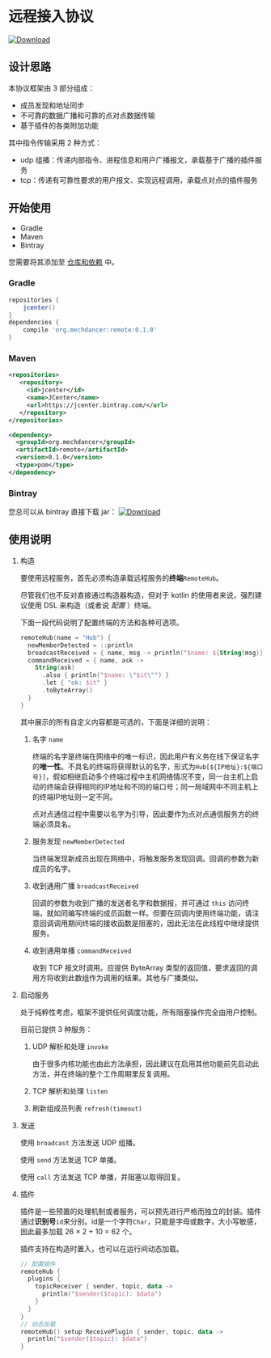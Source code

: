 # 远程接入协议

[ ![Download](https://api.bintray.com/packages/mechdancer/maven/remote/images/download.svg) ](https://bintray.com/mechdancer/maven/remote/_latestVersion)
## 设计思路

本协议框架由 3 部分组成：

* 成员发现和地址同步
* 不可靠的数据广播和可靠的点对点数据传输
* 基于插件的各类附加功能

其中指令传输采用 2 种方式：

* udp 组播：传递内部指令、进程信息和用户广播报文，承载基于广播的插件服务
* tcp：传递有可靠性要求的用户报文、实现远程调用，承载点对点的插件服务

## 开始使用

* Gradle
* Maven
* Bintray

您需要将其添加至  [仓库和依赖](https://docs.gradle.org/current/userguide/declaring_dependencies.html) 中。

### Gradle

```groovy
repositories {
    jcenter()
}
dependencies {
    compile 'org.mechdancer:remote:0.1.0'
}
```

### Maven

```xml
<repositories>
   <repository>
     <id>jcenter</id>
     <name>JCenter</name>
     <url>https://jcenter.bintray.com/</url>
   </repository>
</repositories>

<dependency>
  <groupId>org.mechdancer</groupId>
  <artifactId>remote</artifactId>
  <version>0.1.0</version>
  <type>pom</type>
</dependency>
```

### Bintray

您总可以从 bintray 直接下载 jar： [ ![Download](https://api.bintray.com/packages/mechdancer/maven/remote/images/download.svg) ](https://bintray.com/mechdancer/maven/remote/_latestVersion)

## 使用说明

1. 构造

   要使用远程服务，首先必须构造承载远程服务的**终端**`RemoteHub`。 

   尽管我们也不反对直接通过构造器构造，但对于 kotlin 的使用者来说，强烈建议使用 DSL 来构造（或者说 *配置* ）终端。

   下面一段代码说明了配置终端的方法和各种可选项。

   ```kotlin
   remoteHub(name = "Hub") {
     newMemberDetected = ::println
   	 broadcastReceived = { name, msg -> println("$name: ${String(msg)}") }
   	 commandReceived = { name, ask ->
   	   String(ask)
   		 .also { println("$name: \"$it\"") }
   		 .let { "ok: $it" }
   		 .toByteArray()
     }
   }
   ```

   其中展示的所有自定义内容都是可选的，下面是详细的说明：

   1. 名字 `name`

      终端的名字是终端在网络中的唯一标识，因此用户有义务在线下保证名字的**唯一性**。不具名的终端将获得默认的名字，形式为`Hub[${IP地址}:${端口号}]`，假如相继启动多个终端过程中主机网络情况不变，同一台主机上启动的终端会获得相同的IP地址和不同的端口号；同一局域网中不同主机上的终端IP地址则一定不同。

      点对点通信过程中需要以名字为引导，因此要作为点对点通信服务方的终端必须具名。

   2. 服务发现 `newMemberDetected`

      当终端发现新成员出现在网络中，将触发服务发现回调。回调的参数为新成员的名字。

   3. 收到通用广播 `broadcastReceived`

      回调的参数为收到广播的发送者名字和数据报，并可通过 `this` 访问终端，就如同编写终端的成员函数一样。但要在回调内使用终端功能，请注意回调调用期间终端的接收函数是阻塞的，因此无法在此线程中继续提供服务。

   4. 收到通用单播 `commandReceived`

      收到 TCP 报文时调用。应提供 ByteArray 类型的返回值，要求返回的调用方将收到此数组作为调用的结果。其他与广播类似。

2. 启动服务

   处于纯粹性考虑，框架不提供任何调度功能，所有阻塞操作完全由用户控制。

   目前已提供 3 种服务：

   1. UDP 解析和处理 `invoke`

      由于很多内核功能也由此方法承担，因此建议在启用其他功能前先启动此方法，并在终端的整个工作周期里反复调用。

   2. TCP 解析和处理 `listen`

   3. 刷新组成员列表 `refresh(timeout)`

3. 发送

   使用 `broadcast` 方法发送 UDP 组播。

   使用 `send` 方法发送 TCP 单播。

   使用 `call` 方法发送 TCP 单播，并阻塞以取得回复。

4. 插件

   插件是一些预置的处理机制或者服务，可以预先进行严格而独立的封装。插件通过**识别号**`id`来分别。id是一个字符`Char`，只能是字母或数字，大小写敏感，因此最多加载 26 × 2 + 10 = 62 个。

   插件支持在构造时置入，也可以在运行间动态加载。

   ```kotlin
   // 配置插件
   remoteHub {
     plugins {
   	   topicReceiver { sender, topic, data ->
   	     println("$sender($topic): $data")
       }
   	 }
   }
   // 动态加载
   remoteHub() setup ReceivePlugin { sender, topic, data ->
     println("$sender($topic): $data")
   }
   ```
